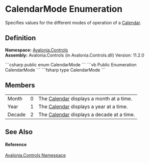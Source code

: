 # CalendarMode Enumeration


Specifies values for the different modes of operation of a <a href="T_Avalonia_Controls_Calendar">Calendar</a>.



## Definition
**Namespace:** <a href="N_Avalonia_Controls">Avalonia.Controls</a>  
**Assembly:** Avalonia.Controls (in Avalonia.Controls.dll) Version: 11.2.0

<Tabs groupId="api-code-preview">
<TabItem value="csharp" label="C#">
```csharp
public enum CalendarMode
```
</TabItem>
<TabItem value="vb" label="VB">
```vb
Public Enumeration CalendarMode
```
</TabItem>
<TabItem value="fsharp" label="F#">
```fsharp
type CalendarMode
```
</TabItem>
</Tabs>



## Members
<table>
<tr>
<td>Month</td>
<td>0</td>
<td>The <a href="T_Avalonia_Controls_Calendar">Calendar</a> displays a month at a time.</td>
</tr>
<tr>
<td>Year</td>
<td>1</td>
<td>The <a href="T_Avalonia_Controls_Calendar">Calendar</a> displays a year at a time.</td>
</tr>
<tr>
<td>Decade</td>
<td>2</td>
<td>The <a href="T_Avalonia_Controls_Calendar">Calendar</a> displays a decade at a time.</td>
</tr>
</table>

## See Also


#### Reference
<a href="N_Avalonia_Controls">Avalonia.Controls Namespace</a>  

